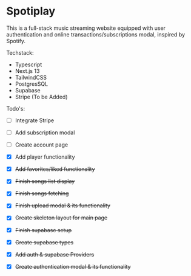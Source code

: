 # Spotiplay
This is a full-stack music streaming website equipped with user authentication and online transactions/subscriptions modal, inspired by Spotify.

Techstack:
- Typescript
- Next.js 13
- TailwindCSS
- PostgresSQL
- Supabase 
- Stripe (To be Added)

Todo&apos;s:    
- [ ] Integrate Stripe
- [ ] Add subscription modal
- [ ] Create account page
- [x] Add player functionality
- [x] ~~Add favorites/liked functionality~~
- [x] ~~Finish songs list display~~
- [x] ~~Finish songs fetching~~
- [x] ~~Finish upload modal & its functionality~~
- [x] ~~Create skeleton layout for main page~~
- [x] ~~Finish supabase setup~~
- [x] ~~Create supabase types~~
- [x] ~~Add auth & supabase Providers~~
- [x] ~~Create authentication modal & its functionality~~


